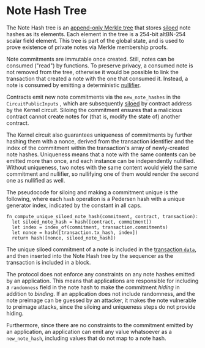# Note Hash Tree

The Note Hash tree is an [append-only Merkle tree](./tree-implementations.md#append-only-merkle-trees) that stores [siloed](./tree-implementations.md#siloing-leaves) note hashes as its elements. Each element in the tree is a 254-bit altBN-254 scalar field element. This tree is part of the global state, and is used to prove existence of private notes via Merkle membership proofs.

Note commitments <!-- A "note commitment" is not defined. Suggest using "note hash" throughout, with a short comment on why we call them note hashes and not commitments (because not all entries in the tree are "hiding", so are not technically "commitments"). --> are immutable once created. Still, notes can be consumed ("read") by functions. To preserve privacy, a consumed note is not removed from the tree, otherwise it would be possible to link the transaction that created a note with the one that consumed it. Instead, a note is consumed by emitting a deterministic [nullifier](./nullifier-tree.md).

Contracts emit new note commitments via the `new_note_hashes` in the `CircuitPublicInputs` <!-- n/d. Please link to where this is defined -->, which are subsequently [siloed](./tree-implementations.md#siloing-leaves) by contract address by the Kernel circuit. Siloing the commitment ensures that a malicious contract cannot create notes for (that is, modify the state of) another contract.

The Kernel circuit also guarantees uniqueness of commitments by further hashing them with a nonce, derived from the transaction identifier <!-- n/d --> and the index of the commitment within the transaction's array of newly-created note hashes. Uniqueness means that a note with the same contents can be emitted more than once, and each instance can be independently nullified. Without uniqueness, two notes with the same content would yield the same commitment and nullifier, so nullifying one of them would render the second one as nullified as well.

The pseudocode for siloing and making a commitment unique is the following, where each `hash` operation is a Pedersen hash with a unique generator index, indicated by the constant in all caps.

```
fn compute_unique_siloed_note_hash(commitment, contract, transaction):
  let siloed_note_hash = hash([contract, commitment])
  let index = index_of(commitment, transaction.commitments)
  let nonce = hash([transaction.tx_hash, index])
  return hash([nonce, siloed_note_hash])
```

The unique siloed commitment of a note is included in the [transaction `data`](../transactions/tx-object.md), and then inserted into the Note Hash tree by the sequencer as the transaction is included in a block.

The protocol does not enforce any constraints on any note hashes emitted by an application. This means that applications are responsible for including a `randomness` field in the note hash to make the commitment _hiding_ in addition to _binding_. If an application does not include randomness, and the note preimage can be guessed by an attacker, it makes the note vulnerable to preimage attacks, since the siloing and uniqueness steps do not provide hiding.

Furthermore, since there are no constraints to the commitment emitted by an application, an application can emit any value whatsoever as a `new_note_hash`, including values that do not map to a note hash.

